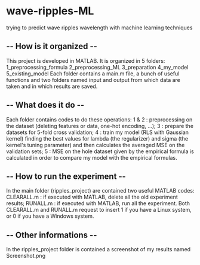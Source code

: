 # wave-ripples-ML
trying to predict wave ripples wavelength with machine learning techniques


-- How is it organized --
----------------------------------------------------------------------------------------------------------
This project is developed in MATLAB. It is organized in 5 folders:
  1_preprocessing_formula
  2_preprocessing_ML
  3_preparation
  4_my_model
  5_existing_model
Each folder contains a main.m file, a bunch of useful functions and two folders named input and output from which data are taken and in which results are saved.


-- What does it do --
----------------------------------------------------------------------------------------------------------
Each folder contains codes to do these operations:
  1 & 2 : preprocessing on the dataset (deleting features or data, one-hot encoding, ...);
  3     : prepare the datasets for 5-fold cross validation;
  4     : train my model (RLS with Gaussian kernel) finding the best values for lambda (the regularizer) and sigma (the   kernel's tuning parameter) and then calculates the averaged MSE on the validation sets;
  5     : MSE on the hole dataset given by the empirical formula is calculated in order to compare my model with the empirical formulas.


-- How to run the experiment --
----------------------------------------------------------------------------------------------------------
In the main folder (ripples_project) are contained two useful MATLAB codes:
  CLEARALL.m : if executed with MATLAB, delete all the old experiment results;
  RUNALL.m   : if executed with MATLAB, run all the experiment.
Both CLEARALL.m and RUNALL.m request to insert 1 if you have a Linux system, or 0 if you have a Windows system.


-- Other informations --
----------------------------------------------------------------------------------------------------------
In the ripples_project folder is contained a screenshot of my results named Screenshot.png


